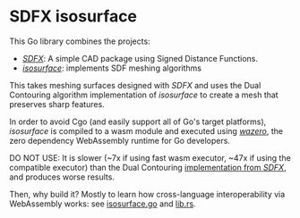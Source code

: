 # SDFX isosurface

This Go library combines the projects:

- *[SDFX](https://github.com/deadsy/sdfx)*: A simple CAD package using Signed Distance Functions.
- *[isosurface](https://github.com/swiftcoder/isosurface)*: implements SDF meshing algorithms

This takes meshing surfaces designed with *SDFX* and uses the Dual Contouring algorithm implementation of
*isosurface* to create a mesh that preserves sharp features.

In order to avoid Cgo (and easily support all of Go's target platforms), *isosurface* is compiled to a wasm module and
executed using [*wazero*](https://github.com/tetratelabs/wazero), the zero dependency WebAssembly runtime for Go
developers.

DO NOT USE: It is slower (~7x if using fast wasm executor, ~47x if using the compatible executor) than the Dual
Contouring [implementation from *SDFX*](https://github.com/deadsy/sdfx/pull/42), and produces worse results.

Then, why build it? Mostly to learn how cross-language interoperability via WebAssembly works:
see [isosurface.go](./isosurface.go) and [lib.rs](isosurface-api/src/lib.rs).
